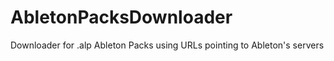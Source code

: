 # AbletonPacksDownloader
Downloader for .alp Ableton Packs using URLs pointing to Ableton's servers

